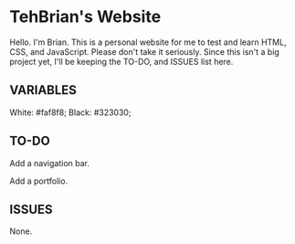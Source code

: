 TehBrian's Website
=

Hello. I'm Brian. This is a personal website for me to test and learn HTML, CSS, and JavaScript.
Please don't take it seriously. Since this isn't a big project yet, I'll be keeping the TO-DO, and ISSUES list here.

VARIABLES
-

White: #faf8f8;
Black: #323030;

TO-DO
-

Add a navigation bar.

Add a portfolio.

ISSUES
-

None.